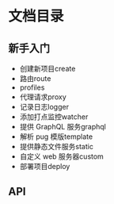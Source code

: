 # 文档目录
## 新手入门
- 创建新项目create
- 路由route
- profiles
- 代理请求proxy
- 记录日志logger
- 添加打点监控watcher
- 提供 GraphQL 服务graphql
- 解析 pug 模版template
- 提供静态文件服务static
- 自定义 web 服务器custom
- 部署项目deploy

## API
